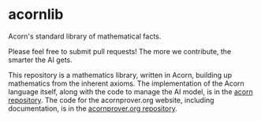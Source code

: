 # acornlib
Acorn's standard library of mathematical facts.

Please feel free to submit pull requests! The more we contribute, the smarter the AI gets.

This repository is a mathematics library, written in Acorn, building up mathematics from the
inherent axioms. The implementation of the Acorn language itself, along with the code to manage the AI model, 
is in the [acorn repository](https://github.com/acornprover/acorn). The code for the acornprover.org website,
including documentation, is in the [acornprover.org repository](https://github.com/acornprover/acornprover.org).

